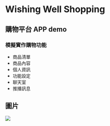 # Wishing Well Shopping 

## 購物平台 APP demo

### 模擬實作購物功能

* 商品清單
* 商品內容
* 個人資訊
* 功能設定
* 聊天室
* 推播訊息

## 圖片

![](https://github.com/allenchang3737/ImageCache/blob/master/IMG_0918.PNG?raw=true)
